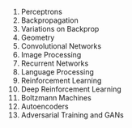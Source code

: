1. Perceptrons
2. Backpropagation
3. Variations on Backprop
4. Geometry
5. Convolutional Networks
6. Image Processing
7. Recurrent Networks
8. Language Processing
9. Reinforcement Learning
10. Deep Reinforcement Learning
11. Boltzmann Machines
12. Autoencoders
13. Adversarial Training and GANs